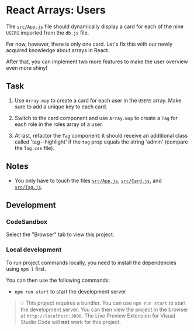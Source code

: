 # React Arrays: Users

The [`src/App.js`](./src/App.js) file should dynamically display a card for each of the nine `USERS` imported from the `db.js` file.

For now, however, there is only one card. Let's fix this with our newly acquired knowledge about arrays in React.

After that, you can implement two more features to make the user overview even more shiny!

## Task

1. Use `Array.map` to create a card for each user in the `USERS` array. Make sure to add a unique key to each card.


2. Switch to the card component and use `Array.map` to create a `Tag` for each role in the roles array of a user. 


3. At last, refactor the `Tag` component: it should receive an additional class called 'tag--highlight' if the `tag` prop equals the string 'admin' (compare the `Tag.css` file).


## Notes

- You only have to touch the files [`src/App.js`](./src/App.js), [`src/Card.js`](./src/Card.js), and [`src/Tag.js`](./src/Tag.js).

## Development

### CodeSandbox

Select the "Browser" tab to view this project.

### Local development

To run project commands locally, you need to install the dependencies using `npm i` first.

You can then use the following commands:

- `npm run start` to start the development server

> 💡 This project requires a bundler. You can use `npm run start` to start the development server. You can then view the project in the browser at `http://localhost:3000`. The Live Preview Extension for Visual Studio Code will **not** work for this project.
